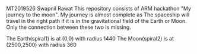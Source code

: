 MT2019526 Swapnil Rawat
This repository consists of ARM hackathon "My journey to the moon". My journey is almost complete as The spaceship will travel in the right path
if it is in the gravitational field of the Earth or Moon. Only the connection between these two is missing.

The Earth(spiral1) is at (0,0) with radius 1440
The Moon(spiral2) is at (2500,2500) with radius 360
